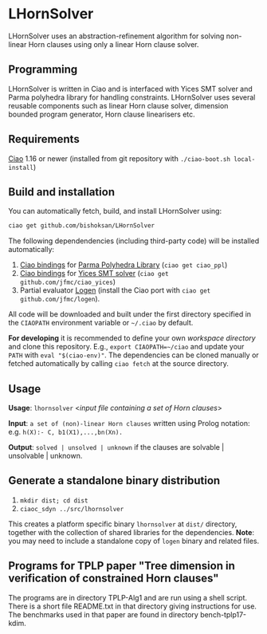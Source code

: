 # LHornSolver

LHornSolver uses an abstraction-refinement algorithm for solving
non-linear Horn clauses using only a linear Horn clause solver.

## Programming 

LHornSolver is written in Ciao and is interfaced with Yices SMT solver
and Parma polyhedra library for handling constraints. LHornSolver uses
several reusable components such as linear Horn clause solver,
dimension bounded program generator, Horn clause linearisers etc.

## Requirements

[Ciao](https://github.com/ciao-lang/ciao) 1.16 or newer (installed
from git repository with `./ciao-boot.sh local-install`)

## Build and installation

You can automatically fetch, build, and install LHornSolver using:

```sh
ciao get github.com/bishoksan/LHornSolver
```

The following dependendencies (including third-party code) will be
installed automatically:

1. [Ciao bindings](https://github.com/ciao-lang/ciao_ppl) for
   [Parma Polyhedra Library](https://bugseng.com/products/ppl/)
   (`ciao get ciao_ppl`)
2. [Ciao bindings](https://github.com/jfmc/ciao_yices) for
   [Yices SMT solver](https://yices.csl.sri.com/) (`ciao get
   github.com/jfmc/ciao_yices`)
3. Partial evaluator [Logen](https://github.com/leuschel/logen)
   (install the Ciao port with `ciao get github.com/jfmc/logen`).

All code will be downloaded and built under the first directory
specified in the `CIAOPATH` environment variable or `~/.ciao` by
default.

**For developing** it is recommended to define your own
_workspace directory_ and clone this repository. E.g., `export
CIAOPATH=~/ciao` and update your `PATH` with `eval "$(ciao-env)"`.
The dependencies can be cloned manually or fetched automatically by
calling `ciao fetch` at the source directory.

## Usage

**Usage**: `lhornsolver` \<*input file containing a set of Horn clauses*\>

**Input**: `a set of (non)-linear Horn clauses` written using Prolog
notation: e.g. `h(X):- C, b1(X1),...,bn(Xn).`

**Output**: `solved | unsolved | unknown` if the clauses are solvable
  | unsolvable | unknown.

## Generate a standalone binary distribution

1. `mkdir dist; cd dist`
2. `ciaoc_sdyn ../src/lhornsolver`

This creates a platform specific binary `lhornsolver` at `dist/`
directory, together with the collection of shared libraries for the
dependencies. **Note**: you may need to include a standalone copy of
`logen` binary and related files.

## Programs for TPLP paper "Tree dimension in verification of constrained Horn clauses"

The programs are in directory TPLP-Alg1 and are run using a shell script.  There
is a short file README.txt in that directory giving instructions for use.  The benchmarks
used in that paper are found in directory bench-tplp17-kdim.

